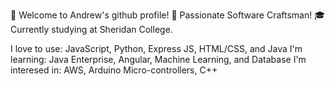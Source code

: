 👋 Welcome to Andrew's github profile!
🔨 Passionate Software Craftsman!
🎓Currently studying at Sheridan College.

I love to use: JavaScript, Python, Express JS, HTML/CSS, and Java
I'm learning: Java Enterprise, Angular, Machine Learning, and Database
I'm interesed in: AWS, Arduino Micro-controllers, C++

